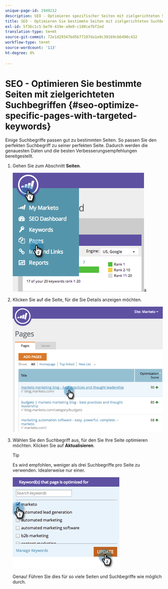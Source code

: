 ```yaml
---
unique-page-id: 2949212
description: SEO - Optimieren spezifischer Seiten mit zielgerichteten Suchbegriffen - Marketo Dokumente - Produktdokumentation
title: SEO - Optimieren Sie bestimmte Seiten mit zielgerichteten Suchbegriffen.
exl-id: 5f36c1c5-be76-419e-a9e0-c180ce7bf2ed
translation-type: tm+mt
source-git-commit: 72e1d29347bd5b77107da1e9c30169cb6490c432
workflow-type: tm+mt
source-wordcount: '113'
ht-degree: 0%

---
```


# SEO - Optimieren Sie bestimmte Seiten mit zielgerichteten Suchbegriffen {#seo-optimize-specific-pages-with-targeted-keywords}

Einige Suchbegriffe passen gut zu bestimmten Seiten. So passen Sie den perfekten Suchbegriff zu seiner perfekten Seite. Dadurch werden die genauesten Daten und die besten Verbesserungsempfehlungen bereitgestellt.

1. Gehen Sie zum Abschnitt **Seiten**.

   ![](assets/image2014-9-18-12-3a52-3a28.png)a

1. Klicken Sie auf die Seite, für die Sie Details anzeigen möchten.

   ![](assets/image2014-9-18-12-3a52-3a41.png)

1. Wählen Sie den Suchbegriff aus, für den Sie Ihre Seite optimieren möchten. Klicken Sie auf **Aktualisieren**.

   >[!TIP]
   >
   >Es wird empfohlen, weniger als drei Suchbegriffe pro Seite zu verwenden. Idealerweise nur einer.

   ![](assets/image2014-9-18-12-3a52-3a46.png)

   Genau! Führen Sie dies für so viele Seiten und Suchbegriffe wie möglich durch.
